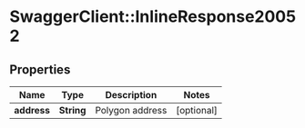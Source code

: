 # SwaggerClient::InlineResponse20052

## Properties
Name | Type | Description | Notes
------------ | ------------- | ------------- | -------------
**address** | **String** | Polygon address | [optional] 

